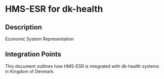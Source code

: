 # HMS-ESR for dk-health

## Description

Economic System Representation

## Integration Points

This document outlines how HMS-ESR is integrated with dk-health systems in Kingdom of Denmark.
